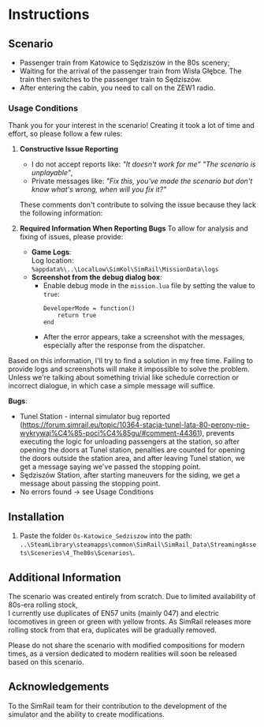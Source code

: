 # Instructions

## Scenario

- Passenger train from Katowice to Sędziszów in the 80s scenery;
- Waiting for the arrival of the passenger train from Wisła Głębce. The train then switches to the passenger train to Sędziszów.
- After entering the cabin, you need to call on the ZEW1 radio.

### Usage Conditions

Thank you for your interest in the scenario! Creating it took a lot of time and effort, so please follow a few rules:

1. **Constructive Issue Reporting**
   - I do not accept reports like:
     *"It doesn't work for me"*
     *"The scenario is unplayable"*,
   - Private messages like:
     *"Fix this, you've made the scenario but don't know what's wrong, when will you fix it?"*
   
   These comments don't contribute to solving the issue because they lack the following information:

2. **Required Information When Reporting Bugs**
   To allow for analysis and fixing of issues, please provide:
   - **Game Logs**:  
     Log location:  
     `%appdata%\..\LocalLow\SimKol\SimRail\MissionData\logs`
   - **Screenshot from the debug dialog box**:
     - Enable debug mode in the `mission.lua` file by setting the value to `true`:
       ```
       DeveloperMode = function()
           return true
       end
       ```
     - After the error appears, take a screenshot with the messages, especially after the response from the dispatcher.

Based on this information, I'll try to find a solution in my free time. Failing to provide logs and screenshots will make it impossible to solve the problem.
Unless we're talking about something trivial like schedule correction or incorrect dialogue, in which case a simple message will suffice.

**Bugs**:
- Tunel Station - internal simulator bug reported (https://forum.simrail.eu/topic/10364-stacja-tunel-lata-80-perony-nie-wykrywaj%C4%85-poci%C4%85gu/#comment-44361), prevents executing the logic for unloading passengers at the station, so after opening the doors at Tunel station, penalties are counted for opening the doors outside the station area, and after leaving Tunel station, we get a message saying we've passed the stopping point.
- Sędziszów Station, after starting maneuvers for the siding, we get a message about passing the stopping point.
- No errors found -> see Usage Conditions

## Installation

1. Paste the folder `Os-Katowice_Sedziszow` into the path:  
   `..\SteamLibrary\steamapps\common\SimRail\SimRail_Data\StreamingAssets\Sceneries\4_The80s\Scenarios\`.

## Additional Information

The scenario was created entirely from scratch. Due to limited availability of 80s-era rolling stock,  
I currently use duplicates of EN57 units (mainly 047) and electric locomotives in green or green with yellow fronts. As SimRail releases more rolling stock from that era, duplicates will be gradually removed.

Please do not share the scenario with modified compositions for modern times, as a version dedicated to modern realities will soon be released based on this scenario.

## Acknowledgements

To the SimRail team for their contribution to the development of the simulator and the ability to create modifications.
